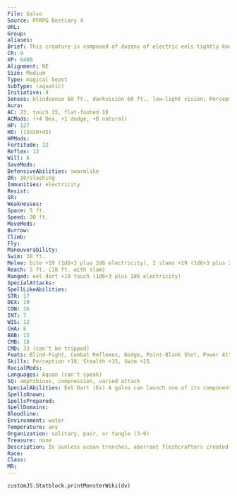 ```yaml
---
File: Galvo
Source: PFRPG Bestiary 4
URL: 
Group: 
aliases: 
Brief: This creature is composed of dozens of electric eels tightly knotted into a slithering, humanoid shape, crackling with energy.
CR: 9
XP: 6400
Alignment: NE
Size: Medium
Type: magical beast
SubType: (aquatic)
Initiative: 4
Senses: blindsense 60 ft., darkvision 60 ft., low-light vision; Perception +10
Aura: 
AC: 23, touch 15, flat-footed 18
ACMods: (+4 Dex, +1 dodge, +8 natural)
HP: 127
HD: (15d10+45)
HPMods: 
Fortitude: 12
Reflex: 13
Will: 6
SaveMods: 
DefensiveAbilities: swarmlike
DR: 10/slashing
Immunities: electricity
Resist: 
SR: 
Weaknesses: 
Space: 5 ft.
Speed: 30 ft.
MoveMods: 
Burrow: 
Climb: 
Fly: 
Maneuverability: 
Swim: 30 ft.
Melee: bite +19 (1d6+3 plus 2d6 electricity), 2 slams +19 (1d6+3 plus 2d6 electricity)
Reach: 5 ft. (10 ft. with slam)
Ranged: eel dart +19 touch (1d6+3 plus 1d6 electricity)
SpecialAttacks: 
SpellLikeAbilities: 
STR: 17
DEX: 19
CON: 16
INT: 7
WIS: 12
CHA: 8
BAB: 15
CMB: 18
CMD: 33 (can't be tripped)
Feats: Blind-Fight, Combat Reflexes, Dodge, Point-Blank Shot, Power Attack, Precise Shot, Vital Strike, Weapon Finesse
Skills: Perception +10, Stealth +15, Swim +15
RacialMods: 
Languages: Aquan (can't speak)
SQ: amphibious, compression, varied attack
SpecialAbilities: Eel Dart (Ex) A galvo can launch one of its component eels like a dart up to 30 feet as a ranged touch attack. An eel dart deals a number of points of damage equal to 1d6 + the galvo's Strength modifier plus 1d6 points of electricity damage.  Swarmlike (Ex) A galvo has no discernible anatomy, and is not subject to critical hits or flanking. It is also immune to any physical spell or effect that targets a specific number of creatures (including single-target spells such as disintegrate). Mind-affecting effects that target a single creature function normally against a galvo, since the creature's individual components share a hive mind. A galvo takes half again as much damage (+50%) from damaging area effects such as fireball and splash weapons.  Varied Attack (Ex) A galvo's slam attack deals both bludgeoning and slashing damage since the creature is formed completely of biting eels.
SpellsKnown: 
SpellsPrepared: 
SpellDomains: 
Bloodline: 
Environment: water
Temperature: any
Organization: solitary, pair, or tangle (3-9)
Treasure: none
Description: In sunless ocean trenches, aberrant fleshcrafters created the first galvos to serve as soldiers in their war against the sahuagin and skum. Since those days, galvos have moved beyond their darkened trenches, breeding and expanding into shallower, warmer waters. In recent years, they have come closer to civilizations, preying on coastal communities. A galvo can live both in the water and on land, and frightening stories tell of galvos springing up from the water to strike at prey both on ships and on beaches. A true horror to look upon, a galvo averages 7 feet tall and weighs around 300 pounds.
Race: 
Class: 
MR: 
---
```

```dataviewjs
customJS.Statblock.printMonsterWiki(dv)
```
